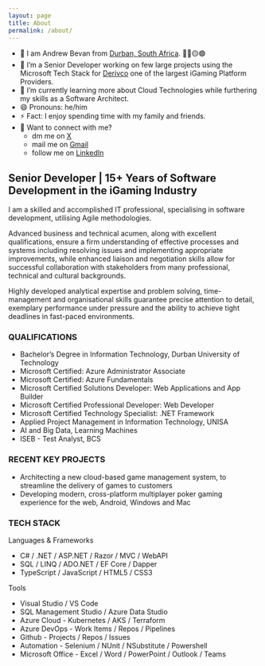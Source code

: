 ```yaml
---
layout: page
title: About
permalink: /about/
---
```


- 🙂 I am Andrew Bevan from [Durban, South Africa](https://goo.gl/maps/rQsiecctb9SovcdG9). 🔴🔵🟡🟢
- 🔭 I’m a Senior Developer working on few large projects using the Microsoft Tech Stack for [Derivco](https://www.derivco.com) one of the largest iGaming Platform Providers.
- 🌱 I’m currently learning more about Cloud Technologies while furthering my skills as a Software Architect.
- 😄 Pronouns: he/him
- ⚡ Fact: I enjoy spending time with my family and friends.
- 📧 Want to connect with me?
  - dm me on [X](https://x.com/bluntspoon)
  - mail me on [Gmail](mailto:bluntspoon@gmail.com)
  - follow me on [LinkedIn](https://www.linkedin.com/in/andrew-bevan)

## Senior Developer | 15+ Years of Software Development in the iGaming Industry

I am a skilled and accomplished IT professional, specialising in software development, utilising Agile methodologies.

Advanced business and technical acumen, along with excellent qualifications, ensure a firm understanding of effective processes and systems including resolving issues and implementing appropriate improvements, while enhanced liaison and negotiation skills allow for successful collaboration with stakeholders from many professional, technical and cultural backgrounds.

Highly developed analytical expertise and problem solving, time-management and organisational skills guarantee precise attention to detail, exemplary performance under pressure and the ability to achieve tight deadlines in fast-paced environments.

### QUALIFICATIONS

- Bachelor’s Degree in Information Technology, Durban University of Technology
- Microsoft Certified: Azure Administrator Associate
- Microsoft Certified: Azure Fundamentals
- Microsoft Certified Solutions Developer: Web Applications and App Builder
- Microsoft Certified Professional Developer: Web Developer
- Microsoft Certified Technology Specialist: .NET Framework
- Applied Project Management in Information Technology, UNISA
- AI and Big Data, Learning Machines
- ISEB - Test Analyst, BCS

### RECENT KEY PROJECTS

- Architecting a new cloud-based game management system, to streamline the delivery of games to customers
- Developing modern, cross-platform multiplayer poker gaming experience for the web, Android, Windows and Mac

### TECH STACK

Languages & Frameworks

- C# / .NET / ASP.NET / Razor / MVC / WebAPI
- SQL / LINQ / ADO.NET / EF Core / Dapper
- TypeScript / JavaScript / HTML5 / CSS3

Tools

- Visual Studio / VS Code
- SQL Management Studio / Azure Data Studio
- Azure Cloud - Kubernetes / AKS / Terraform
- Azure DevOps - Work Items / Repos / Pipelines
- Github - Projects / Repos / Issues
- Automation - Selenium / NUnit / NSubstitute / Powershell
- Microsoft Office - Excel / Word / PowerPoint / Outlook / Teams
